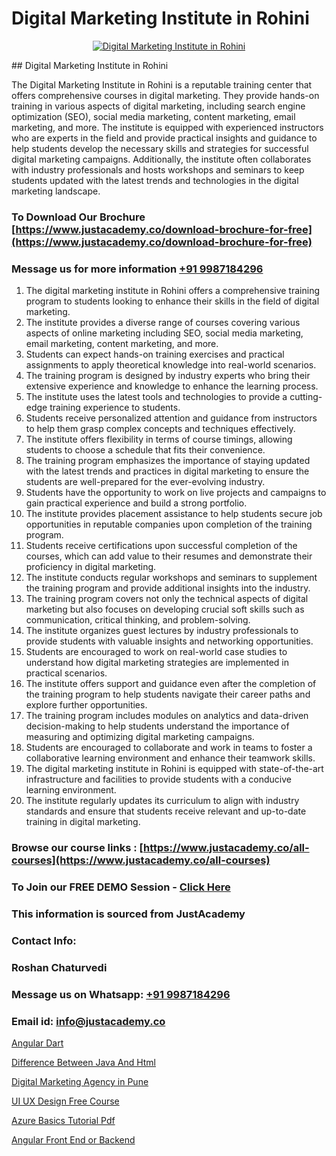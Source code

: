 # Digital Marketing Institute in Rohini

<p align="center">
  <a href="https://justacademy.co/course-detail/digital-marketing">
    <img src="https://justacademy.co/storage2/course_image/1676636720_course_image.webp" alt="Digital Marketing Institute in Rohini">
  </a>
</p>
## Digital Marketing Institute in Rohini

The Digital Marketing Institute in Rohini is a reputable training center that offers comprehensive courses in digital marketing. They provide hands-on training in various aspects of digital marketing, including search engine optimization (SEO), social media marketing, content marketing, email marketing, and more. The institute is equipped with experienced instructors who are experts in the field and provide practical insights and guidance to help students develop the necessary skills and strategies for successful digital marketing campaigns. Additionally, the institute often collaborates with industry professionals and hosts workshops and seminars to keep students updated with the latest trends and technologies in the digital marketing landscape.
### To Download Our Brochure [https://www.justacademy.co/download-brochure-for-free](https://www.justacademy.co/download-brochure-for-free)
### Message us for more information [+91 9987184296](https://api.whatsapp.com/send?phone=919987184296)
1) The digital marketing institute in Rohini offers a comprehensive training program to students looking to enhance their skills in the field of digital marketing.
2) The institute provides a diverse range of courses covering various aspects of online marketing including SEO, social media marketing, email marketing, content marketing, and more.
3) Students can expect hands-on training exercises and practical assignments to apply theoretical knowledge into real-world scenarios.
4) The training program is designed by industry experts who bring their extensive experience and knowledge to enhance the learning process.
5) The institute uses the latest tools and technologies to provide a cutting-edge training experience to students.
6) Students receive personalized attention and guidance from instructors to help them grasp complex concepts and techniques effectively.
7) The institute offers flexibility in terms of course timings, allowing students to choose a schedule that fits their convenience.
8) The training program emphasizes the importance of staying updated with the latest trends and practices in digital marketing to ensure the students are well-prepared for the ever-evolving industry.
9) Students have the opportunity to work on live projects and campaigns to gain practical experience and build a strong portfolio.
10) The institute provides placement assistance to help students secure job opportunities in reputable companies upon completion of the training program.
11) Students receive certifications upon successful completion of the courses, which can add value to their resumes and demonstrate their proficiency in digital marketing.
12) The institute conducts regular workshops and seminars to supplement the training program and provide additional insights into the industry.
13) The training program covers not only the technical aspects of digital marketing but also focuses on developing crucial soft skills such as communication, critical thinking, and problem-solving.
14) The institute organizes guest lectures by industry professionals to provide students with valuable insights and networking opportunities.
15) Students are encouraged to work on real-world case studies to understand how digital marketing strategies are implemented in practical scenarios.
16) The institute offers support and guidance even after the completion of the training program to help students navigate their career paths and explore further opportunities.
17) The training program includes modules on analytics and data-driven decision-making to help students understand the importance of measuring and optimizing digital marketing campaigns.
18) Students are encouraged to collaborate and work in teams to foster a collaborative learning environment and enhance their teamwork skills.
19) The digital marketing institute in Rohini is equipped with state-of-the-art infrastructure and facilities to provide students with a conducive learning environment.
20) The institute regularly updates its curriculum to align with industry standards and ensure that students receive relevant and up-to-date training in digital marketing.

### Browse our course links : [https://www.justacademy.co/all-courses](https://www.justacademy.co/all-courses) 
### To Join our FREE DEMO Session - [Click Here](https://www.justacademy.co/register-for-course-demo)


### This information is sourced from JustAcademy
### Contact Info:
### Roshan Chaturvedi
### Message us on Whatsapp: [+91 9987184296](https://api.whatsapp.com/send?phone=919987184296)
### Email id: [info@justacademy.co](mailto:info@justacademy.co)
                
[Angular Dart](https://www.linkedin.com/pulse/angular-dart-justacademy-beangaluru-pairc?trackingId=i6q28xygAQ1su36Ff9Z%2BbA%3D%3D&lipi=urn%3Ali%3Apage%3Ad_flagship3_company_admin%3BpD6q2VILS9qcBdXR1J94fw%3D%3D)

[Difference Between Java And Html](https://www.linkedin.com/pulse/difference-between-java-html-justacademy-manchester-2konf?trackingId=p%2F0hbIp%2BmQ74TgVeEs7ajw%3D%3D&lipi=urn%3Ali%3Apage%3Ad_flagship3_company_admin%3BkfEqcIulRv%2Bk695n7CpVww%3D%3D)

[Digital Marketing Agency in Pune](https://medium.com/@roneet705/digital-marketing-agency-in-pune-48957609804c)

[UI UX Design Free Course](https://medium.com/@akanshapatil/ui-ux-design-free-course-5ccaded36ae5)

[Azure Basics Tutorial Pdf](https://justacademyin.github.io/justacademy/azure-basics-tutorial-pdf)

[Angular Front End or Backend](https://justacademyin.github.io/justacademy/angular-front-end-or-backend)

